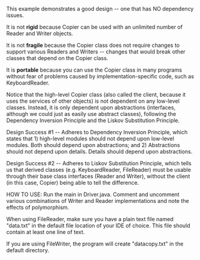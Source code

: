 This example demonstrates a good design -- one that has NO dependency issues. 

It is not **rigid** because Copier can be used with an unlimited number of Reader and Writer objects.

It is not **fragile** because the Copier class does not require changes to support various Readers and Writers -- changes that would break other classes that depend on the Copier class.

It is **portable** because you can use the Copier class in many programs without fear of problems caused by implementation-specific code, such as KeyboardReader.

Notice that the high-level Copier class (also called the client, because it uses the services of other objects) is not dependent on any low-level classes. Instead, it is only dependent upon abstractions (interfaces, although we could just as easily use abstract classes), following the Dependency Inversion Principle and the Liskov Substitution Principle.

Design Success #1 -- Adheres to Dependency Inversion Principle, which states that 1) high-level modules should not depend upon low-level modules. Both should depend upon abstractions; and 2) Abstractions should not depend upon details. Details should depend upon abstractions.

Design Success #2 -- Adheres to Liskov Substitution Principle, which tells us that derived classes (e.g. KeyboardReader, FileReader) must be usable through their base class interfaces (Reader and Writer), without the client (in this case, Copier) being able to tell the difference.

HOW TO USE: Run the main in Driver.java. Comment and uncomment various combinations of Writer and Reader implementations and note the effects of polymorphism.

When using FileReader, make sure you have a plain text file named "data.txt" in the default file location of your IDE of choice. This file should contain at least one line of text.

If you are using FileWriter, the program will create "datacopy.txt" in the default directory.
